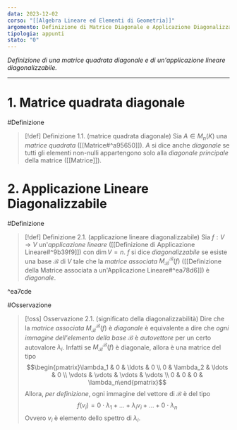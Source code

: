```yaml
---
data: 2023-12-02
corso: "[[Algebra Lineare ed Elementi di Geometria]]"
argomento: Definizione di Matrice Diagonale e Applicazione Diagonalizzabile
tipologia: appunti
stato: "0"
---
```

*Definizione di una matrice quadrata diagonale e di un'applicazione lineare diagonalizzabile.*
- - -
# 1. Matrice quadrata diagonale
#Definizione 
> [!def] Definizione 1.1. (matrice quadrata diagonale)
> Sia $A \in M_n(K)$ una *matrice quadrata* ([[Matrice#^a95650]]).
> $A$ si dice anche *diagonale* se tutti gli elementi non-nulli appartengono solo alla *diagonale principale* della matrice ([[Matrice]]).
# 2. Applicazione Lineare Diagonalizzabile
#Definizione 
> [!def] Definizione 2.1. (applicazione lineare diagonalizzabile)
> Sia $f: V \longrightarrow V$ un'*applicazione lineare* ([[Definizione di Applicazione Lineare#^9b39f9]]) con $\dim V = n$.
> $f$ si dice *diagonalizzabile* se esiste una base $\mathcal{B}$ di $V$ tale che la *matrice associata* $M^\mathcal{B}_\mathcal{B}(f)$ ([[Definizione della Matrice associata a un'Applicazione Lineare#^ea78d6]]) è *diagonale*.

^ea7cde

#Osservazione 
> [!oss] Osservazione 2.1. (significato della diagonalizzabilità)
> Dire che la *matrice associata* $M^\mathcal{B}_\mathcal{B}(f)$ è *diagonale* è equivalente a dire che *ogni immagine dell'elemento della base* $\mathcal{B}$ è *autovettore* per un certo autovalore $\lambda_i$.
> Infatti se $M^\mathcal{B}_\mathcal{B}(f)$ è diagonale, allora è una matrice del tipo
> $$\begin{pmatrix}\lambda_1 & 0 & \ldots & 0 \\ 0 & \lambda_2 & \ldots & 0 \\ \vdots & \vdots & \vdots & \vdots \\ 0 & 0 & 0 & \lambda_n\end{pmatrix}$$
> Allora, *per definizione*, ogni immagine del vettore di $\mathcal{B}$ è del tipo
> $$f(v_i) = 0 \cdot \lambda_1 + \ldots + \lambda_i v_i + \ldots + 0 \cdot \lambda_n$$
> Ovvero $v_i$ è elemento dello spettro di $\lambda_i$.

